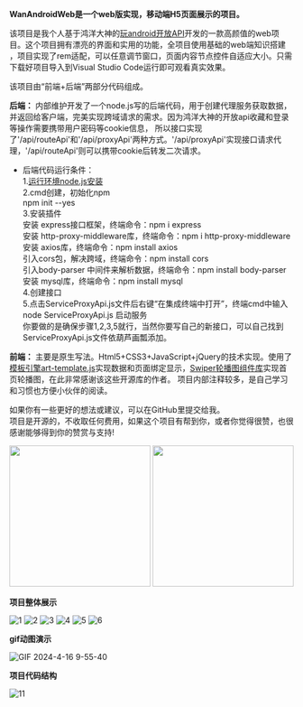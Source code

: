 **WanAndroidWeb是一个web版实现，移动端H5页面展示的项目。** 

该项目是我个人基于鸿洋大神的[玩android开放API](https://www.wanandroid.com/blog/show/2)开发的一款高颜值的web项目。这个项目拥有漂亮的界面和实用的功能，全项目使用基础的web端知识搭建
，项目实现了rem适配，可以任意调节窗口，页面内容节点控件自适应大小。只需下载好项目导入到Visual Studio Code运行即可观看真实效果。

该项目由“前端+后端”两部分代码组成。

**后端：** 内部维护开发了一个node.js写的后端代码，用于创建代理服务获取数据，并返回给客户端，完美实现跨域请求的需求。因为鸿洋大神的开放api收藏和登录等操作需要携带用户密码等cookie信息，
所以接口实现了'/api/routeApi'和'/api/proxyApi'两种方式。'/api/proxyApi'实现接口请求代理，'/api/routeApi'则可以携带cookie后转发二次请求。
+ 后端代码运行条件：  
1.[运行环境node.js安装](https://blog.csdn.net/m0_60416689/article/details/135349451?spm=1001.2014.3001.5506)    
2.cmd创建，初始化npm  
npm init --yes  
3.安装插件  
安装 express接口框架，终端命令：npm i express  
安装 http-proxy-middleware库，终端命令：npm i http-proxy-middleware  
安装 axios库，终端命令：npm install axios  
引入cors包，解决跨域，终端命令：npm install cors  
引入body-parser 中间件来解析数据，终端命令：npm install body-parser  
安装 mysql库，终端命令：npm install mysql  
4.创建接口  
5.点击ServiceProxyApi.js文件后右键“在集成终端中打开”，终端cmd中输入node ServiceProxyApi.js 启动服务  
你要做的是确保步骤1,2,3,5就行，当然你要写自己的新接口，可以自己找到ServiceProxyApi.js文件依葫芦画瓢添加。  

**前端：** 主要是原生写法。Html5+CSS3+JavaScript+jQuery的技术实现。使用了[模板引擎art-template.js](https://github.com/aui/art-template)实现数据和页面绑定显示，[Swiper轮播图组件库](https://www.swiper.com.cn/index.html)实现首页轮播图，在此非常感谢该这些开源库的作者。
项目内部注释较多，是自己学习和习惯也方便小伙伴的阅读。

如果你有一些更好的想法或建议，可以在GitHub里提交给我。  
项目是开源的，不收取任何费用，如果这个项目有帮到你，或者你觉得很赞，也很感谢能够得到你的赞赏与支持!  

<img src="https://github.com/muxibobo/WanAndroidWeb/assets/28428639/6c2bf83a-7635-4395-b6b9-cf0c07e6b7c5" width="250px">  
<img src="https://github.com/muxibobo/WanAndroidWeb/assets/28428639/d2c83b21-ff85-4b76-8951-bc9c4959774e" width="250px">  

**项目整体展示**

![1](https://github.com/muxibobo/WanAndroidWeb/assets/28428639/9e7f4c4c-8432-422f-8fe3-de4321c7be8d)
![2](https://github.com/muxibobo/WanAndroidWeb/assets/28428639/ec0845e9-ebde-4dab-8d1b-90a46a68aed8)
![3](https://github.com/muxibobo/WanAndroidWeb/assets/28428639/4b100faf-f7b4-48bd-924c-d31c17829f7b)
![4](https://github.com/muxibobo/WanAndroidWeb/assets/28428639/77e0f570-fb3a-4adf-9151-fa9bc0392cac)
![5](https://github.com/muxibobo/WanAndroidWeb/assets/28428639/0fa9dd44-ea4d-48d9-9ecb-f11a1cc54c73)
![6](https://github.com/muxibobo/WanAndroidWeb/assets/28428639/b14a330f-adeb-4e6b-b9b6-a2570df06945)

**gif动图演示**

![GIF 2024-4-16 9-55-40](https://github.com/muxibobo/WanAndroidWeb/assets/28428639/e1a5fa46-69e6-4bda-ae59-d1494945bca4)

**项目代码结构**

![11](https://github.com/muxibobo/WanAndroidWeb/assets/28428639/05c0fc43-69f5-4018-8d00-2a3efc4fb2f6)
